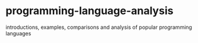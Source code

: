 # programming-language-analysis
introductions, examples, comparisons and analysis of popular programming languages
